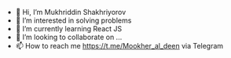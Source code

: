 - 👋 Hi, I’m Mukhriddin Shakhriyorov
- 👀 I’m interested in solving problems
- 🌱 I’m currently learning React JS
- 💞️ I’m looking to collaborate on ...
- 📫 How to reach me https://t.me/Mookher_al_deen via Telegram

<!---
mshakhriyorov/mshakhriyorov is a ✨ special ✨ repository because its `README.md` (this file) appears on your GitHub profile.
You can click the Preview link to take a look at your changes.
--->
